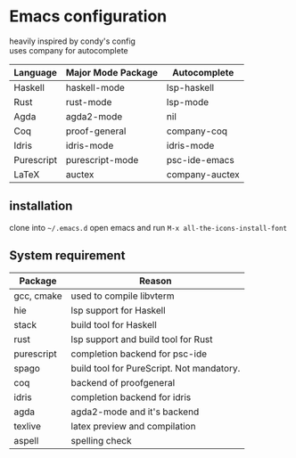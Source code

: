 # Emacs configuration

heavily inspired by condy's config  
uses company for autocomplete

| Language   | Major Mode Package | Autocomplete   |
|------------|--------------------|----------------|
| Haskell    | haskell-mode       | lsp-haskell    |
| Rust       | rust-mode          | lsp-mode       |
| Agda       | agda2-mode         | nil            |
| Coq        | proof-general      | company-coq    |
| Idris      | idris-mode         | idris-mode     |
| Purescript | purescript-mode    | psc-ide-emacs  |
| LaTeX      | auctex             | company-auctex |

## installation

clone into `~/.emacs.d` open emacs and run `M-x all-the-icons-install-font`

## System requirement

| Package    | Reason                                    |
|------------|-------------------------------------------|
| gcc, cmake | used to compile libvterm                  |
| hie        | lsp support for Haskell                   |
| stack      | build tool for Haskell                    |
| rust       | lsp support and build tool for Rust       |
| purescript | completion backend for psc-ide            |
| spago      | build tool for PureScript. Not mandatory. |
| coq        | backend of proofgeneral                   |
| idris      | completion backend for idris              |
| agda       | agda2-mode and it's backend               |
| texlive    | latex preview and compilation             |
| aspell     | spelling check                            |
